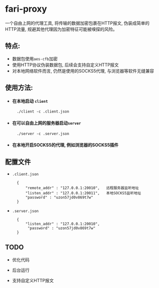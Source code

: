 # fari-proxy

一个自由上网的代理工具, 将传输的数据加密包裹在HTTP报文, 伪装成简单的HTTP流量, 规避其他代理因为加密特征可能被嗅探的风险。

## 特点:

* 数据包使用`aes-cfb`加密
* 使用HTTP协议伪装数据包, 后续会支持自定义HTTP报文
* 对本地网络软件而言, 仍然是使用的SOCKS5代理, 与浏览器等软件无缝兼容 

## 使用方法:

* #### 在本地启动 `client`
	
		./client -c .client.json
	
* #### 在可以自由上网的服务器启动`server`
	
		./server -c .server.json
* #### 在本地开启SOCKS5的代理, 例如浏览器的SOCKS5插件

## 配置文件

* `.client.json`

		{
  			"remote_addr" : "127.0.0.1:20010",   远程服务器监听地址
  			"listen_addr" : "127.0.0.1:20011",   本地SOCKS5监听地址
  			"password" : "uzon57jd0v869t7w"
		}

* `.server.json`

		{
  			"listen_addr" : "127.0.0.1:20010",   
 			 "password" : "uzon57jd0v869t7w"
		}
		
## TODO

* 优化代码

* 后台运行

* 支持自定义HTTP报文



 